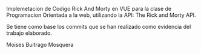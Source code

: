 
Implemetacion de Codigo Rick And Morty en VUE para la clase de Programacion Orientada a la web, utilizando la API: The Rick and Morty API.

Se tiene como base los commits que se han realizado como evidencia del trabajo elaborado.


Moises Buitrago Mosquera
